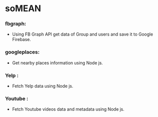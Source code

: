 # soMEAN

### fbgraph: 
* Using FB Graph API get data of Group and users and save it to Google Firebase.

### googleplaces: 
* Get nearby places information using Node js.

### Yelp : 
* Fetch Yelp data using Node js.

### Youtube : 
* Fetch Youtube videos data and metadata using Node js.
